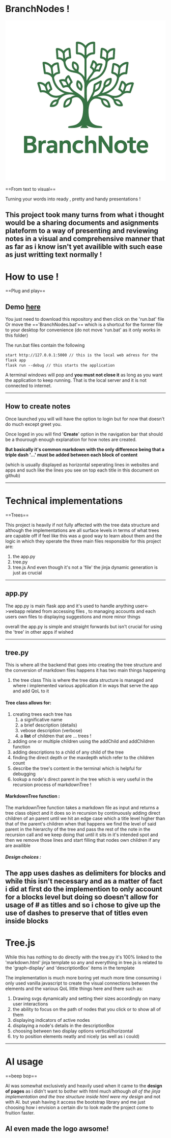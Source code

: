 # BranchNodes !

![Logo](static/logo.png)

==From text to visual==

Turning your words into ready , pretty and handy presentations !


This project took many turns from what i thought would be a sharing documents and asignments plateform to a way of presenting and reviewing notes in a visual and comprehensive manner that as far as i know isn't yet availible with such ease as just writting text normally !
---
# How to use !
==Plug and play==

## Demo [here](https://hechmiko.github.io/BranchNote/)

You just need to download this repository and then click on the 'run.bat' file
Or move the =='BranchNodes.bat'== which is a shortcut for the former file to your desktop for convenience (do not move 'run.bat' as it only works in this folder)

The run.bat files contain the following
```
start http://127.0.0.1:5000 // this is the local web adress for the flask app
flask run --debug // this starts the application
```
A terminal windows will pop and **you must not close it** as long as you want the application to keep running. That is the local server and it is not connected to internet.

---
## How to create notes

Once launched you will will have the option to login but for now that doesn't do much except greet you.

Once loged in you will find '**Create**' option in the navigation bar that should be a thourough enough explanation for how notes are created.

**But basically it's common markdown with the only difference being that a triple dash '\.\.\.' must be added between each block of content**

(which is usually displayed as horizontal seperating lines in websites and apps and such like the lines you see on top each title in this document on github)

---

# Technical implementations
==Trees==

This project is heavily if not fully affected with the tree data structure and although the implementations are all surface levels in terms of what trees are capable off if feel like this was a good way to learn about them and the logic in which they operate the three main files responsible for this project are:
1. the app.py
2. tree.py
3. tree.js
And even though it's not a 'file' the jinja dynamic generation is just as crucial
---
## app.py
The app.py is main flask app and it's used to handle anything user<->webapp related from accessing files , to managing accounts and each users own files to displaying suggestions and more minor things

overall the app.py is simple and straight forwards but isn't crucial for using the 'tree' in other apps if wished

---
## tree.py
This is where all the backend that goes into creating the tree structure and the conversion of markdown files happens it has two main things happening

1. the tree class
This is where the tree data structure is managed and where i implemented various application it in ways that serve the app and add QoL to it
#### Tree class allows for:
1. creating trees each tree has
    1. a significative name
    2. a brief description (details)
    3. vebose description (verbose)
    4. a **list** of children that are ... trees !
2. adding one or multiple children using the addChild and addChildren function
3. adding descriptions to a child of any child of the tree
4. finding the direct depth or the maxdepth which refer to the children count
5. describe the tree's content in the terminal which is helpful for debugging
6. lookup a node's direct parent in the tree which is very useful in the recursion process of markdownTree !
#### MarkdownTree function :
The markdownTree function takes a markdown file as input and returns a tree class object and it does so in recursion by continuously adding direct children of an parent until we hit an edge case which a title level higher than that of the parent's children when that happens we find the level of said parent in the hierarchy of the tree and pass the rest of the note in the recursion call and we keep doing that until it sits in it's intended spot and then we remove those lines and start filling that nodes own children if any are availible
##### Design choices :
The app uses dashes as delimiters for blocks and while this isn't necessary and as a matter of fact i did at first do the implemention to only account for a blocks level but doing so doesn't allow for usage of # as titles and so i chose to give up the use of dashes to preserve that of titles even inside blocks
---
# Tree.js
While this has nothing to do directly with the tree.py it's 100% linked to the 'markdown.html' jinja template so any and everything in tree.js is related to the 'graph-display' and 'descriptionBox' items in the template

The implementation is much more boring yet much more time consuming i only used vanilla javascript to create the visual connections between the elements and the various QoL little things here and there such as:
1. Drawing svgs dynamically and setting their sizes accordingly on many user interactions
2. the ability to focus on the path of nodes that you click or to show all of them
3. displaying indicators of active nodes
4. displaying a node's details in the descriptionBox
5. choosing between two display options vertical/horizontal
6. try to position elements neatly and nicely (as well as i could)


---
# AI usage
==beep bop==

AI was somewhat exclusively and heavily used when it came to the **design of pages** as i didn't want to bother with html much although *all of the jinja implementation and the tree structure inside html were my design* and not with AI.
but yeah having it access the bootstrap library and me just choosing how i envision a certain div to look made the project come to fruition faster.

AI even made the logo awsome!
---
